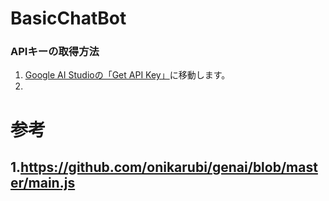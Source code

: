 # BasicChatBot

### APIキーの取得方法

1. [Google AI Studioの「Get API Key」](https://aistudio.google.com/app/apikey)に移動します。
2. 
# 参考
## 1.https://github.com/onikarubi/genai/blob/master/main.js
